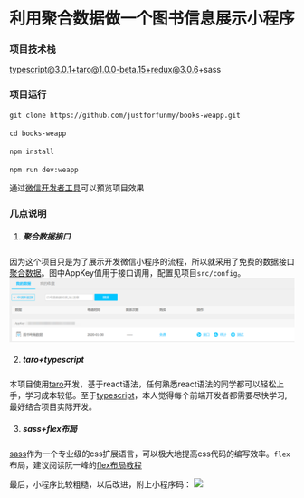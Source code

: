 # 利用聚合数据做一个图书信息展示小程序

### 项目技术栈
typescript@3.0.1+taro@1.0.0-beta.15+redux@3.0.6+sass

### 项目运行
```
git clone https://github.com/justforfunmy/books-weapp.git

cd books-weapp

npm install

npm run dev:weapp
```
通过[微信开发者工具](https://developers.weixin.qq.com/miniprogram/dev/devtools/download.html)可以预览项目效果


### 几点说明

1. ##### 聚合数据接口
因为这个项目只是为了展示开发微信小程序的流程，所以就采用了免费的数据接口[聚合数据](https://www.juhe.cn/)。图中AppKey值用于接口调用，配置见项目`src/config`。
<img src='https://github.com/justforfunmy/books-weapp/blob/master/imgs/%E8%81%9A%E5%90%88%E6%95%B0%E6%8D%AE.jpg'>

2. ##### taro+typescript
本项目使用[taro](https://taro.aotu.io/)开发，基于react语法，任何熟悉react语法的同学都可以轻松上手，学习成本较低。至于[typescript](http://www.typescriptlang.org/)，本人觉得每个前端开发者都需要尽快学习,最好结合项目实际开发。

3. ##### sass+flex布局
[sass](https://www.sass.hk/)作为一个专业级的css扩展语言，可以极大地提高css代码的编写效率。`flex`布局，建议阅读阮一峰的[flex布局教程](http://www.ruanyifeng.com/blog/2015/07/flex-grammar.html)

最后，小程序比较粗糙，以后改进，附上小程序码：
<img src='https://github.com/justforfunmy/books-weapp/blob/master/imgs/Find%E4%B9%A6.jpg'>



